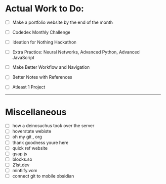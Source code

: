# Actual Work to Do:

- [ ] Make a portfolio website by the end of the month
- [ ] Codedex Monthly Challenge 
- [ ] Ideation for Nothing Hackathon
- [ ] Extra Practice: Neural Networks, Advanced Python, Advanced JavaScript
- [ ] Make Better Workflow and Navigation
- [ ] Better Notes with References
- [ ] Atleast 1 Project


---
# Miscellaneous

  - [ ] how a deinosuchus took over the server
  - [ ] hoverstate webiste
  - [ ] oh my git , org
  - [ ] thank goodness youre here
  - [ ] quick ref website
  - [ ] gsap js
  - [ ] blocks.so
  - [ ] 21st.dev
  - [ ] mintlify.vom
  - [ ] connect git to mobile obsidian